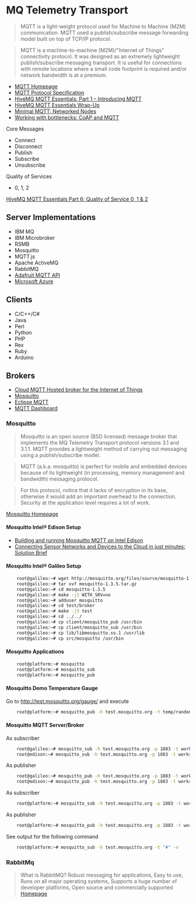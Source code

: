 # MQ Telemetry Transport

> MQTT is a light-weight protocol used for Machine to Machine (M2M) communication. MQTT used a publish/subscribe message forwarding model built on top of TCP/IP protocol.

> MQTT is a machine-to-machine (M2M)/"Internet of Things" connectivity protocol. It was designed as an extremely lightweight publish/subscribe messaging transport. It is useful for connections with remote locations where a small code footprint is required and/or network bandwidth is at a premium.

- [MQTT Homepage](http://mqtt.org/)
- [MQTT Protocol Specification](http://www.ibm.com/developerworks/library/ws-mqtt/)
- [HiveMQ MQTT Essentials: Part 1 – Introducing MQTT](http://www.hivemq.com/blog/mqtt-essentials-part-1-introducing-mqtt)
- [HiveMQ MQTT Essentials Wrap-Up](http://www.hivemq.com/blog/mqtt-essentials-wrap-up)
- [Minimal MQTT: Networked Nodes](http://hackaday.com/2016/05/17/minimal-mqtt-networked-nodes/)
- [Working with bottlenecks: CoAP and MQTT](http://learninginternetofthings.com/bottlenecks-coap-mqtt/)

Core Messages

- Connect
- Disconnect
- Publish
- Subscribe
- Unsubscribe

Quality of Services

- 0, 1, 2

[HiveMQ MQTT Essentials Part 6: Quality of Service 0, 1 & 2](http://www.hivemq.com/mqtt-essentials-part-6-mqtt-quality-of-service-levels/)

## Server Implementations

- IBM MQ
- IBM Microbroker
- RSMB
- Mosquitto
- MQTT.js
- Apache ActiveMQ
- RabbitMQ
- [Adafruit MQTT API](https://learn.adafruit.com/adafruit-io/mqtt-api)
- [Microsoft Azure](http://iotmakerdendashboard.azurewebsites.net/install/publish.htm)

## Clients

- C/C++/C#
- Java
- Perl
- Python
- PHP
- Rex
- Ruby
- Arduino

## Brokers

- [Cloud MQTT Hosted broker for the Internet of Things](https://www.cloudmqtt.com/)
- [Mosquitto](http://test.mosquitto.org/)
- [Eclipse MQTT](http://iot.eclipse.org/getting-started#tutorials)
- [MQTT Dashboard](broker.mqtt-dashboard.com)

### Mosquitto

> Mosquitto is an open source (BSD licensed) message broker that implements the MQ Telemetry Transport protocol versions 3.1 and 3.1.1. MQTT provides a lightweight method of carrying out messaging using a publish/subscribe model.

>MQTT (a.k.a. mosquitto) is perfect for mobile and embedded devices because of its lightweight (in processing, memory management and bandwidth) messaging protocol. 

> For this protocol, notice that it lacks of encryption in its base, otherwise it would add an important overhead to the connection. Security at the application level requires a lot of work.

[Mosquitto Homepage](http://mosquitto.org/)

#### Mosquitto Intel® Edison Setup

- [Building and running Mosquitto MQTT on Intel Edison](https://software.intel.com/en-us/blogs/2015/02/20/building-and-running-mosquitto-mqtt-on-intel-edison)
- [Connecting Sensor Networks and Devices to the Cloud in just minutes: Solution Brief](https://software.intel.com/sites/default/files/managed/52/10/IBM_Connecting_Sensor_Networks_and_Devices_Cloud_Minutes_Rev1_2.pdf)

#### Mosquitto Intel® Galileo Setup

```sh
    root@galileo:~# wget http://mosquitto.org/files/source/mosquitto-1.3.5.tar.gz
    root@galileo:~# tar xvf mosquitto-1.3.5.tar.gz
    root@galileo:~# cd mosquitto-1.3.5
    root@galileo:~# make -j3 WITH_SRV=no
    root@galileo:~# adduser mosquitto
    root@galileo:~# cd test/broker
    root@galileo:~# make -j3 test
    root@galileo:~# cd ../../
    root@galileo:~# cp client/mosquitto_pub /usr/bin
    root@galileo:~# cp client/mosquitto_sub /usr/bin
    root@galileo:~# cp lib/libmosquitto.so.1 /usr/lib
    root@galileo:~# cp src/mosquitto /usr/bin
```

#### Mosquitto Applications

```sh
    root@platform:~# mosquitto
    root@platform:~# mosquitto_sub
    root@platform:~# mosquitto_pub
```

#### Mosquitto Demo Temperature Gauge

Go to http://test.mosquitto.org/gauge/ and execute

```sh
    root@platform:~# mosquitto_pub -h test.mosquitto.org -t temp/random -m 23.0
```
####  Mosquitto MQTT Server/Broker

As subscriber

```sh
    root@galileo:~# mosquitto_sub -h test.mosquitto.org -p 1883 -t workshop/galileo
    root@edison:~# mosquitto_sub -h test.mosquitto.org -p 1883 -t workshop/edison
```

As publisher

```sh
    root@galileo:~# mosquitto_pub -h test.mosquitto.org -p 1883 -t workshop/galileo -m "Hello Galileo Operators!"
    root@edison:~# mosquitto_pub -h test.mosquitto.org -p 1883 -t workshop/edison -m "Hello Edison Operators!"
```

As subscriber

```sh
    root@platform:~# mosquitto_sub -h test.mosquitto.org -p 1883 -t workshop/all
```

As publisher

```sh
    root@platform:~# mosquitto_pub -h test.mosquitto.org -p 1883 -t workshop/all -m "Hello All Operators!"
```

See output for the following command

```sh
    root@platform:~# mosquitto_sub -h test.mosquitto.org -t "#" -v
```

### RabbitMq

> What is RabbitMQ? Robust messaging for applications, Easy to use, Runs on all major operating systems, Supports a huge number of developer platforms, Open source and commercially supported [Homepage](https://www.rabbitmq.com/)
